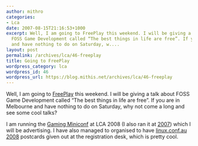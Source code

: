 ```yaml
---
author: mithro
categories:
- Lca
date: 2007-08-15T21:16:53+1000
excerpt: Well, I am going to FreePlay this weekend. I will be giving a talk about
  FOSS Game Development called “The best things in life are free”. If you are in Melbourne
  and have nothing to do on Saturday, w....
layout: post
permalink: /archives/lca/46-freeplay
title: Going to FreePlay
wordpress_category: lca
wordpress_id: 46
wordpress_url: https://blog.mithis.net/archives/lca/46-freeplay
---
```


<div >
<p>Well, I am going to <a href="http://nextwavefreeplay.blogspot.com/" title="FreePlay">FreePlay</a> this weekend. I will be giving a talk about FOSS Game Development called “The best things in life are free”. If you are in Melbourne and have nothing to do on Saturday, why not come a long and see some cool talks?</p>
<p>I am running the <a href="http://gaming.miniconf.org/">Gaming Miniconf</a> at LCA 2008 (I also ran it at <a href="http://www.linux.org.au/conf/2007/Miniconfs/Gaming.1.html">2007</a>) which I will be advertising. I have also managed to organised to have <a href="http://linux.conf.au/">linux.conf.au 2008</a> postcards given out at the registration desk, which is pretty cool.</p>
</div>